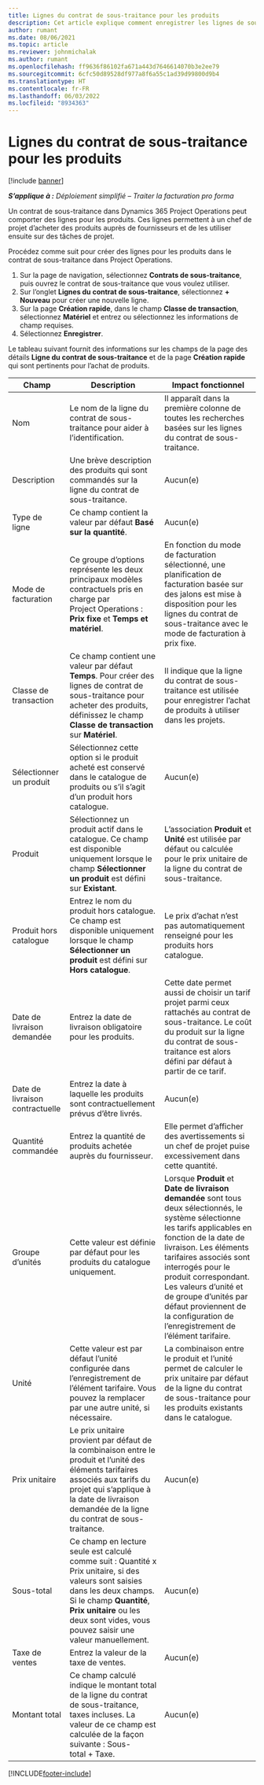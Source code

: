 ```yaml
---
title: Lignes du contrat de sous-traitance pour les produits
description: Cet article explique comment enregistrer les lignes de sous-contrat pour les produits et utiliser les différents champs pour enregistrer les achats de produits auprès des fournisseurs.
author: rumant
ms.date: 08/06/2021
ms.topic: article
ms.reviewer: johnmichalak
ms.author: rumant
ms.openlocfilehash: ff9636f86102fa671a443d7646614070b3e2ee79
ms.sourcegitcommit: 6cfc50d89528df977a8f6a55c1ad39d99800d9b4
ms.translationtype: HT
ms.contentlocale: fr-FR
ms.lasthandoff: 06/03/2022
ms.locfileid: "8934363"
---
```

# <a name="subcontract-lines-for-products"></a>Lignes du contrat de sous-traitance pour les produits

[!include [banner](../../includes/dataverse-preview.md)]

_**S’applique à :** Déploiement simplifié – Traiter la facturation pro forma_

Un contrat de sous-traitance dans Dynamics 365 Project Operations peut comporter des lignes pour les produits. Ces lignes permettent à un chef de projet d’acheter des produits auprès de fournisseurs et de les utiliser ensuite sur des tâches de projet.

Procédez comme suit pour créer des lignes pour les produits dans le contrat de sous-traitance dans Project Operations.

1. Sur la page de navigation, sélectionnez **Contrats de sous-traitance**, puis ouvrez le contrat de sous-traitance que vous voulez utiliser. 
2. Sur l’onglet **Lignes du contrat de sous-traitance**, sélectionnez **+ Nouveau** pour créer une nouvelle ligne.
3. Sur la page **Création rapide**, dans le champ **Classe de transaction**, sélectionnez **Matériel** et entrez ou sélectionnez les informations de champ requises. 
4. Sélectionnez **Enregistrer**.

Le tableau suivant fournit des informations sur les champs de la page des détails **Ligne du contrat de sous-traitance** et de la page **Création rapide** qui sont pertinents pour l’achat de produits.

| Champ | Description | Impact fonctionnel|
| ----- | ----------- | ----------- |
| Nom | Le nom de la ligne du contrat de sous-traitance pour aider à l’identification. |Il apparaît dans la première colonne de toutes les recherches basées sur les lignes du contrat de sous-traitance.
| Description | Une brève description des produits qui sont commandés sur la ligne du contrat de sous-traitance. | Aucun(e) |
| Type de ligne | Ce champ contient la valeur par défaut **Basé sur la quantité**. |Aucun(e) |
| Mode de facturation | Ce groupe d’options représente les deux principaux modèles contractuels pris en charge par Project Operations : **Prix fixe** et **Temps et matériel**. | En fonction du mode de facturation sélectionné, une planification de facturation basée sur des jalons est mise à disposition pour les lignes du contrat de sous-traitance avec le mode de facturation à prix fixe. |
| Classe de transaction |Ce champ contient une valeur par défaut **Temps**. Pour créer des lignes de contrat de sous-traitance pour acheter des produits, définissez le champ **Classe de transaction** sur **Matériel**.  | Il indique que la ligne du contrat de sous-traitance est utilisée pour enregistrer l’achat de produits à utiliser dans les projets. |
| Sélectionner un produit | Sélectionnez cette option si le produit acheté est conservé dans le catalogue de produits ou s’il s’agit d’un produit hors catalogue. |Aucun(e) |
| Produit | Sélectionnez un produit actif dans le catalogue. Ce champ est disponible uniquement lorsque le champ **Sélectionner un produit** est défini sur **Existant**. |L’association **Produit** et **Unité** est utilisée par défaut ou calculée pour le prix unitaire de la ligne du contrat de sous-traitance.
| Produit hors catalogue | Entrez le nom du produit hors catalogue. Ce champ est disponible uniquement lorsque le champ **Sélectionner un produit** est défini sur **Hors catalogue**.  |Le prix d’achat n’est pas automatiquement renseigné pour les produits hors catalogue.|
| Date de livraison demandée | Entrez la date de livraison obligatoire pour les produits.| Cette date permet aussi de choisir un tarif projet parmi ceux rattachés au contrat de sous-traitance. Le coût du produit sur la ligne du contrat de sous-traitance est alors défini par défaut à partir de ce tarif. |
| Date de livraison contractuelle | Entrez la date à laquelle les produits sont contractuellement prévus d’être livrés.  |Aucun(e)|
| Quantité commandée | Entrez la quantité de produits achetée auprès du fournisseur.| Elle permet d’afficher des avertissements si un chef de projet puise excessivement dans cette quantité.|
| Groupe d’unités | Cette valeur est définie par défaut pour les produits du catalogue uniquement. |Lorsque **Produit** et **Date de livraison demandée** sont tous deux sélectionnés, le système sélectionne les tarifs applicables en fonction de la date de livraison. Les éléments tarifaires associés sont interrogés pour le produit correspondant. Les valeurs d’unité et de groupe d’unités par défaut proviennent de la configuration de l’enregistrement de l’élément tarifaire. |
| Unité | Cette valeur est par défaut l’unité configurée dans l’enregistrement de l’élément tarifaire. Vous pouvez la remplacer par une autre unité, si nécessaire.| La combinaison entre le produit et l’unité permet de calculer le prix unitaire par défaut de la ligne du contrat de sous-traitance pour les produits existants dans le catalogue. |
| Prix unitaire | Le prix unitaire provient par défaut de la combinaison entre le produit et l’unité des éléments tarifaires associés aux tarifs du projet qui s’applique à la date de livraison demandée de la ligne du contrat de sous-traitance.  |Aucun(e) |
| Sous-total | Ce champ en lecture seule est calculé comme suit : Quantité x Prix unitaire, si des valeurs sont saisies dans les deux champs. Si le champ **Quantité**, **Prix unitaire** ou les deux sont vides, vous pouvez saisir une valeur manuellement.  |Aucun(e) |
| Taxe de ventes | Entrez la valeur de la taxe de ventes. |Aucun(e) |
| Montant total | Ce champ calculé indique le montant total de la ligne du contrat de sous-traitance, taxes incluses. La valeur de ce champ est calculée de la façon suivante : Sous-total + Taxe. |Aucun(e) |


[!INCLUDE[footer-include](../../includes/footer-banner.md)]
